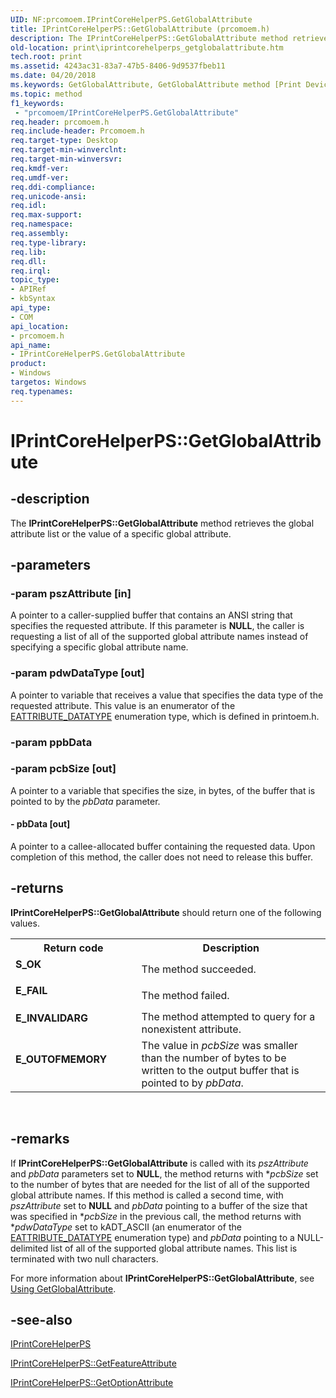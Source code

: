 ```yaml
---
UID: NF:prcomoem.IPrintCoreHelperPS.GetGlobalAttribute
title: IPrintCoreHelperPS::GetGlobalAttribute (prcomoem.h)
description: The IPrintCoreHelperPS::GetGlobalAttribute method retrieves the global attribute list or the value of a specific global attribute.
old-location: print\iprintcorehelperps_getglobalattribute.htm
tech.root: print
ms.assetid: 4243ac31-83a7-47b5-8406-9d9537fbeb11
ms.date: 04/20/2018
ms.keywords: GetGlobalAttribute, GetGlobalAttribute method [Print Devices], GetGlobalAttribute method [Print Devices],IPrintCoreHelperPS interface, IPrintCoreHelperPS interface [Print Devices],GetGlobalAttribute method, IPrintCoreHelperPS.GetGlobalAttribute, IPrintCoreHelperPS::GetGlobalAttribute, prcomoem/IPrintCoreHelperPS::GetGlobalAttribute, print.iprintcorehelperps_getglobalattribute, print_unidrv-pscript_allplugins_9c11e4ae-21bd-493c-b4d0-39b8406c8843.xml
ms.topic: method
f1_keywords:
 - "prcomoem/IPrintCoreHelperPS.GetGlobalAttribute"
req.header: prcomoem.h
req.include-header: Prcomoem.h
req.target-type: Desktop
req.target-min-winverclnt: 
req.target-min-winversvr: 
req.kmdf-ver: 
req.umdf-ver: 
req.ddi-compliance: 
req.unicode-ansi: 
req.idl: 
req.max-support: 
req.namespace: 
req.assembly: 
req.type-library: 
req.lib: 
req.dll: 
req.irql: 
topic_type:
- APIRef
- kbSyntax
api_type:
- COM
api_location:
- prcomoem.h
api_name:
- IPrintCoreHelperPS.GetGlobalAttribute
product:
- Windows
targetos: Windows
req.typenames: 
---
```


# IPrintCoreHelperPS::GetGlobalAttribute


## -description


The <b>IPrintCoreHelperPS::GetGlobalAttribute</b> method retrieves the global attribute list or the value of a specific global attribute.


## -parameters




### -param pszAttribute [in]

A pointer to a caller-supplied buffer that contains an ANSI string that specifies the requested attribute. If this parameter is <b>NULL</b>, the caller is requesting a list of all of the supported global attribute names instead of specifying a specific global attribute name. 


### -param pdwDataType [out]

A pointer to variable that receives a value that specifies the data type of the requested attribute. This value is an enumerator of the <a href="https://docs.microsoft.com/windows-hardware/drivers/ddi/content/printoem/ne-printoem-_eattribute_datatype">EATTRIBUTE_DATATYPE</a> enumeration type, which is defined in printoem.h. 


### -param ppbData




### -param pcbSize [out]

A pointer to a variable that specifies the size, in bytes, of the buffer that is pointed to by the <i>pbData</i> parameter. 


#### - pbData [out]

A pointer to a callee-allocated buffer containing the requested data. Upon completion of this method, the caller does not need to release this buffer.


## -returns



<b>IPrintCoreHelperPS::GetGlobalAttribute</b> should return one of the following values.

<table>
<tr>
<th>Return code</th>
<th>Description</th>
</tr>
<tr>
<td width="40%">
<dl>
<dt><b>S_OK</b></dt>
</dl>
</td>
<td width="60%">
The method succeeded.

</td>
</tr>
<tr>
<td width="40%">
<dl>
<dt><b>E_FAIL</b></dt>
</dl>
</td>
<td width="60%">
The method failed.

</td>
</tr>
<tr>
<td width="40%">
<dl>
<dt><b>E_INVALIDARG</b></dt>
</dl>
</td>
<td width="60%">
The method attempted to query for a nonexistent attribute.

</td>
</tr>
<tr>
<td width="40%">
<dl>
<dt><b>E_OUTOFMEMORY</b></dt>
</dl>
</td>
<td width="60%">
The value in <i>pcbSize</i> was smaller than the number of bytes to be written to the output buffer that is pointed to by <i>pbData</i>.

</td>
</tr>
</table>
 




## -remarks



If <b>IPrintCoreHelperPS::GetGlobalAttribute</b> is called with its <i>pszAttribute</i> and <i>pbData</i> parameters set to <b>NULL</b>, the method returns with *<i>pcbSize</i> set to the number of bytes that are needed for the list of all of the supported global attribute names. If this method is called a second time, with <i>pszAttribute</i> set to <b>NULL</b> and <i>pbData</i> pointing to a buffer of the size that was specified in *<i>pcbSize</i> in the previous call, the method returns with *<i>pdwDataType</i> set to kADT_ASCII (an enumerator of the <a href="https://docs.microsoft.com/windows-hardware/drivers/ddi/content/printoem/ne-printoem-_eattribute_datatype">EATTRIBUTE_DATATYPE</a> enumeration type) and <i>pbData</i> pointing to a NULL-delimited list of all of the supported global attribute names. This list is terminated with two null characters.

For more information about <b>IPrintCoreHelperPS::GetGlobalAttribute</b>, see <a href="https://docs.microsoft.com/windows-hardware/drivers/print/using-getglobalattribute">Using GetGlobalAttribute</a>. 




## -see-also




<a href="https://docs.microsoft.com/windows-hardware/drivers/ddi/content/prcomoem/nn-prcomoem-iprintcorehelperps">IPrintCoreHelperPS</a>



<a href="https://docs.microsoft.com/windows-hardware/drivers/ddi/content/prcomoem/nf-prcomoem-iprintcorehelperps-getfeatureattribute">IPrintCoreHelperPS::GetFeatureAttribute</a>



<a href="https://docs.microsoft.com/windows-hardware/drivers/ddi/content/prcomoem/nf-prcomoem-iprintcorehelperps-getoptionattribute">IPrintCoreHelperPS::GetOptionAttribute</a>
 

 

